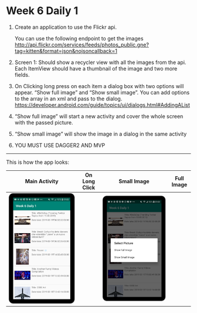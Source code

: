 # Week 6 Daily 1

1. Create an application to use the Flickr api.

    You can use the following endpoint to get the images http://api.flickr.com/services/feeds/photos_public.gne?tag=kitten&format=json&nojsoncallback=1

2. Screen 1: Should show a recycler view with all the images from the api. Each ItemView should have a thumbnail of the image and two more fields.

3. On Clicking long press on each item a dialog box with two options will appear. “Show full image” and “Show small image”. You can add options to the array in an xml and pass to the dialog. https://developer.android.com/guide/topics/ui/dialogs.html#AddingAList

4. “Show full image” will start a new activity and cover the whole screen with the passed picture.

5. “Show small image” will show the image in a dialog in the same activity

6. YOU MUST USE DAGGER2 AND MVP

-----------------------------------

This is how the app looks:

| Main Activity | On Long Click | Small Image | Full Image |
| ------------- | ------------- | ----------- | ---------- |
| ![alt text][img1] | | ![alt text][img2] | | ![alt text][img3] | | ![alt text][img4] | 

[img1]: https://github.com/a00512098/screenshots/blob/master/week6day1/device-2019-03-19-090318.png?raw=true "Main Activity"
[img2]: https://github.com/a00512098/screenshots/blob/master/week6day1/device-2019-03-19-090402.png?raw=true "On Long Click"
[img3]: https://github.com/a00512098/screenshots/blob/master/week6day1/device-2019-03-19-090430.png?raw=true "Small Image"
[img4]: https://github.com/a00512098/screenshots/blob/master/week6day1/device-2019-03-19-090520.png?raw=true "Full Image"

